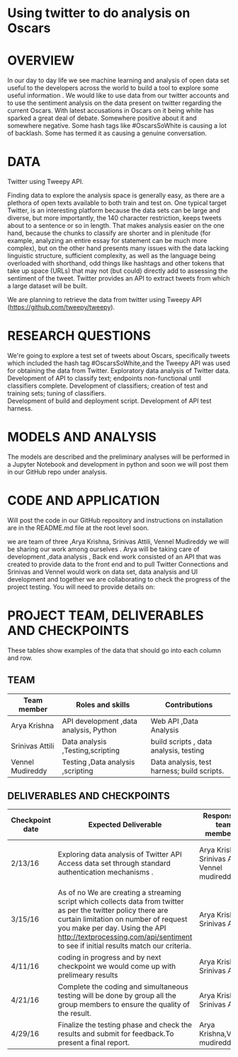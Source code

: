Using twitter to do analysis on Oscars 
=============

# OVERVIEW
In our day to day life we see machine learning and analysis of open data set useful to the developers across the world to build a tool to explore some useful information . We would like to use data from our   twitter accounts and to use the sentiment analysis on the data present on twitter regarding the current Oscars. With latest accusations in Oscars on it being white has sparked a great deal of debate. Somewhere positive about it and somewhere negative. Some hash tags like #OscarsSoWhite is causing a lot of backlash. Some has termed it as causing a genuine conversation.  

# DATA

Twitter using Tweepy API. 

Finding data to explore the analysis space is generally easy, as there are a plethora of open texts available to both train and test on. One typical target Twitter, is an interesting platform because the data sets can be large and diverse, but more importantly, the 140 character restriction, keeps tweets about to a sentence or so in length. That makes analysis easier on the one hand, because the chunks to classify are shorter and in plenitude (for example, analyzing an entire essay for statement can be much more complex), but on the other hand presents many issues with the data lacking linguistic structure, sufficient complexity, as well as the language being overloaded with shorthand, odd things like hashtags and other tokens that take up space (URLs) that may not (but could) directly add to assessing the sentiment of the tweet. Twitter provides an API to extract tweets from which a large dataset will be built.

We are planning to retrieve the data from twitter using Tweepy API (https://github.com/tweepy/tweepy). 



# RESEARCH QUESTIONS
We're going to explore a test set of tweets about Oscars, specifically tweets which included the hash tag #OscarsSoWhite,and the Tweepy API was used for obtaining the data from Twitter.
Exploratory data analysis of Twitter data.  
Development of API  to classify text; endpoints non-functional until classifiers complete.
Development of classifiers; creation of test and training sets; tuning of classifiers.   
Development of build and deployment script.  Development of API test harness.

# MODELS AND ANALYSIS

The models are described and the preliminary analyses will be performed in a Jupyter Notebook and development in python and soon we will post them in our GitHub repo under analysis.

# CODE AND APPLICATION
 
Will post the code in our GitHub repository and instructions on installation are in the README.md file at the root level soon.



we are team of three ,Arya Krishna, Srinivas Attili, Vennel Mudireddy we will be sharing our work among ourselves .
Arya will be taking care of development ,data analysis ,  Back end work consisted of an API that was created to provide data to the front end and to pull Twitter Connections and Srinivas and Vennel would work on data set, data analysis and UI development and together we are collaborating to check the progress of the project testing.
You will need to provide details on:



# PROJECT TEAM, DELIVERABLES AND CHECKPOINTS
These tables show  examples of the data that should go into each column and row.


## TEAM

| Team member | Roles and skills | Contributions |
|-------------|-------------------------|---------------------------------------------|
| Arya Krishna| API development ,data analysis, Python|  Web API ,Data Analysis  |
| Srinivas Attili| Data analysis ,Testing,scripting | build scripts , data analysis, testing |
| Vennel Mudireddy| Testing ,Data analysis ,scripting |  Data analysis, test harness; build scripts.|

## DELIVERABLES AND CHECKPOINTS





| Checkpoint date | Expected Deliverable                                                          | Responsible team member(s) | Checkpoint results                                                                                                                  |
|---------------|-------------------------------------------------------------------------------|----------------------------|-------------------------------------------------------------------------------------------------------------------------------------|
|2/13/16| Exploring data analysis of  Twitter API Access data set through standard authentication mechanisms .  | Arya Krishna, Srinivas Attili, Vennel mudireddy| Meets project proposal check point 1 |
|  3/15/16  | As of no We are creating a streaming script which collects data from twitter as per the twitter policy there are curtain   limitation on number of request you make per day. Using the API http://textprocessing.com/api/sentiment to see if initial results match our criteria. |  Arya Krishna, Srinivas Attili                   |   |
| 4/11/16 | coding in progress and by next checkpoint we would come up with prelimeary results | Arya Krishna, Srinivas Attili |                     |
| 4/21/16 |Complete the coding and simultaneous testing will be done by group all the group members to ensure the quality of the result.   | Arya Krishna, Srinivas Attili  |           |
| 4/29/16 |Finalize the testing phase and check the results and submit for feedback.To present a final report.  | Arya Krishna,Vennel mudireddy  |           |
